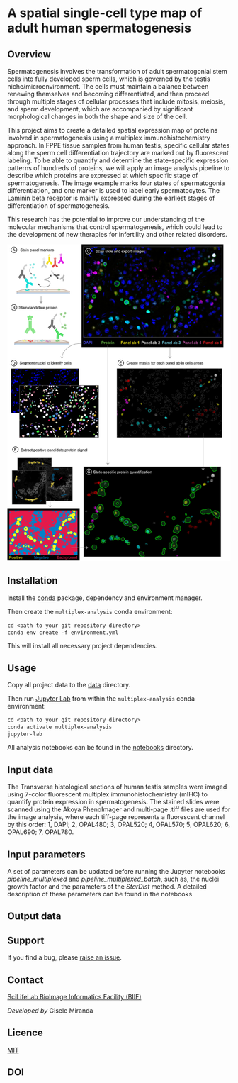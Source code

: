 # A spatial single-cell type map of adult human spermatogenesis

## Overview

Spermatogenesis involves the transformation of adult spermatogonial stem cells into fully developed sperm cells, which is governed by the testis niche/microenvironment. The cells must maintain a balance between renewing themselves and becoming differentiated, and then proceed through multiple stages of cellular processes that include mitosis, meiosis, and sperm development, which are accompanied by significant morphological changes in both the shape and size of the cell.

This project aims to create a detailed spatial expression map of proteins involved in spermatogenesis using a multiplex immunohistochemistry approach. In FPPE tissue samples from human testis, specific cellular states along the sperm cell differentiation trajectory are marked out by fluorescent labeling. To be able to quantify and determine the state-specific expression patterns of hundreds of proteins, we will apply an image analysis pipeline to describe which proteins are expressed at which specific stage of spermatogenesis. The image example marks four states of spermatogonia differentiation, and one marker is used to label early spermatocytes. The Laminin beta receptor is mainly expressed during the earliest stages of differentiation of spermatogenesis.

This research has the potential to improve our understanding of the molecular mechanisms that control spermatogenesis, which could lead to the development of new therapies for infertility and other related disorders.

<a href="url"><img src="overview.jpg"></a>

## Installation

Install the [conda](https://conda.io) package, dependency and environment manager.

Then create the `multiplex-analysis` conda environment:

    cd <path to your git repository directory>
    conda env create -f environment.yml

This will install all necessary project dependencies.

## Usage

Copy all project data to the [data](data) directory.

Then run [Jupyter Lab](https://jupyter.org) from within the `multiplex-analysis` conda environment:

    cd <path to your git repository directory>
    conda activate multiplex-analysis
    jupyter-lab

All analysis notebooks can be found in the [notebooks](notebooks) directory.

## Input data

The Transverse histological sections of human testis samples were imaged using 7-color fluorescent multiplex immunohistochemistry (mIHC) to quantify protein expression in spermatogenesis. The stained slides were scanned using the Akoya PhenoImager and multi-page .tiff files are used for the image analysis, where each tiff-page represents a fluorescent channel by this order: 1, DAPI; 2, OPAL480; 3, OPAL520; 4, OPAL570; 5, OPAL620; 6, OPAL690; 7, OPAL780.


## Input parameters

A set of parameters can be updated before running the Jupyter notebooks *pipeline_multiplexed* and *pipeline_multiplexed_batch*, such as, the nuclei growth factor and the parameters of the *StarDist* method. A detailed description of these parameters can be found in the notebooks

## Output data

## Support

If you find a bug, please [raise an issue](https://github.com/BIIFSweden/CeciliaBergstrm2023-1/issues/new).

## Contact

[SciLifeLab BioImage Informatics Facility (BIIF)](https://www.scilifelab.se/units/bioimage-informatics/) 

*Developed by* Gisele Miranda

## Licence

[MIT](LICENSE)

## DOI